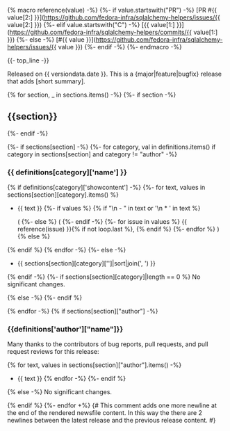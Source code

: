 {% macro reference(value) -%}
   {%- if value.startswith("PR") -%}
     [PR #{{ value[2:] }}](https://github.com/fedora-infra/sqlalchemy-helpers/issues/{{ value[2:] }})
   {%- elif value.startswith("C") -%}
     [{{ value[1:] }}](https://github.com/fedora-infra/sqlalchemy-helpers/commits/{{ value[1:] }})
   {%- else -%}
     [#{{ value }}](https://github.com/fedora-infra/sqlalchemy-helpers/issues/{{ value }})
   {%- endif -%}
{%- endmacro -%}

{{- top_line -}}

Released on {{ versiondata.date }}. This is a {major|feature|bugfix} release that adds [short summary].

{% for section, _ in sections.items() -%}
{%- if section -%}
## {{section}}
{%- endif -%}

{%- if sections[section] -%}
{%- for category, val in definitions.items() if category in sections[section] and category != "author" -%}
### {{ definitions[category]['name'] }}

{% if definitions[category]['showcontent'] -%}
{%- for text, values in sections[section][category].items() %}
- {{ text }}
{%- if values %}
{% if "\n  - " in text or '\n  * ' in text %}


  (
{%- else %}
 (
{%- endif -%}
{%- for issue in values %}
{{ reference(issue) }}{% if not loop.last %}, {% endif %}
{%- endfor %}
)
{% else %}

{% endif %}
{% endfor -%}
{%- else -%}
- {{ sections[section][category]['']|sort|join(', ') }}

{% endif -%}
{%- if sections[section][category]|length == 0 %}
No significant changes.

{% else -%}
{%- endif %}

{% endfor -%}
{% if sections[section]["author"] -%}
### {{definitions['author']["name"]}}

Many thanks to the contributors of bug reports, pull requests, and pull request
reviews for this release:

{% for text, values in sections[section]["author"].items() -%}
- {{ text }}
{% endfor -%}
{%- endif %}

{% else -%}
No significant changes.

{% endif %}
{%- endfor +%}
{#
This comment adds one more newline at the end of the rendered newsfile content.
In this way the there are 2 newlines between the latest release and the previous release content.
#}
